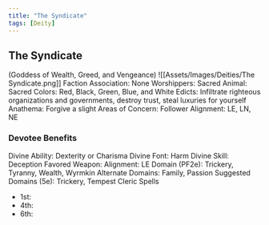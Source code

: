 ```yaml
---
title: "The Syndicate"
tags: [Deity]
---
```

## The Syndicate
(Goddess of Wealth, Greed, and Vengeance)
![[Assets/Images/Deities/The Syndicate.png]]
Faction Association: None
Worshippers:
Sacred Animal: 
Sacred Colors: Red, Black, Green, Blue, and White
Edicts:  Infiltrate righteous organizations and governments, destroy trust, steal luxuries for yourself
Anathema: Forgive a slight
Areas of Concern: 
Follower Alignment: LE, LN, NE

### Devotee Benefits
Divine Ability: Dexterity or Charisma
Divine Font: Harm
Divine Skill: Deception
Favored Weapon: 
Alignment: LE
Domain (PF2e): Trickery, Tyranny, Wealth, Wyrmkin
Alternate Domains: Family, Passion
Suggested Domains (5e): Trickery, Tempest
Cleric Spells
- 1st: 
- 4th: 
- 6th: 
